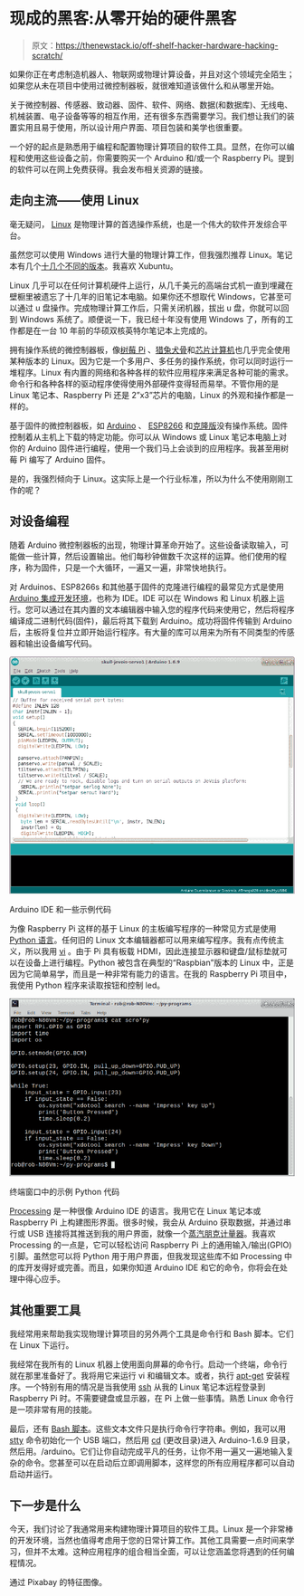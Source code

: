 # 现成的黑客:从零开始的硬件黑客

> 原文：<https://thenewstack.io/off-shelf-hacker-hardware-hacking-scratch/>

如果你正在考虑制造机器人、物联网或物理计算设备，并且对这个领域完全陌生；如果您从未在项目中使用过微控制器板，就很难知道该做什么和从哪里开始。

关于微控制器、传感器、致动器、固件、软件、网络、数据(和数据库)、无线电、机械装置、电子设备等等的相互作用，还有很多东西需要学习。我们想让我们的装置实用且易于使用，所以设计用户界面、项目包装和美学也很重要。

一个好的起点是熟悉用于编程和配置物理计算项目的软件工具。显然，在你可以编程和使用这些设备之前，你需要购买一个 Arduino 和/或一个 Raspberry Pi。提到的软件可以在网上免费获得。我会发布相关资源的链接。

## 走向主流——使用 Linux

毫无疑问， [Linux](https://en.wikipedia.org/wiki/Linux) 是物理计算的首选操作系统，也是一个伟大的软件开发综合平台。

虽然您可以使用 Windows 进行大量的物理计算工作，但我强烈推荐 Linux。笔记本有几个[十几个不同的版本](https://distrowatch.com/)。我喜欢 Xubuntu。

Linux 几乎可以在任何计算机硬件上运行，从几千美元的高端台式机一直到埋藏在壁橱里被遗忘了十几年的旧笔记本电脑。如果你还不想取代 Windows，它甚至可以通过 u 盘操作。完成物理计算工作后，只需关闭机器，拔出 u 盘，你就可以回到 Windows 系统了。顺便说一下，我已经十年没有使用 Windows 了，所有的工作都是在一台 10 年前的华硕双核英特尔笔记本上完成的。

拥有操作系统的微控制器板，像[树莓 Pi](https://www.raspberrypi.org/) 、[猎兔犬骨](http://beagleboard.org/bone)和[芯片计算机](https://getchip.com/pages/chip)也几乎完全使用某种版本的 Linux。因为它是一个多用户、多任务的操作系统，你可以同时运行一堆程序。Linux 有内置的网络和各种各样的软件应用程序来满足各种可能的需求。命令行和各种各样的驱动程序使得使用外部硬件变得轻而易举。不管你用的是 Linux 笔记本、Raspberry Pi 还是 2”x3”芯片的电脑，Linux 的外观和操作都是一样的。

基于固件的微控制器板，如 [Arduino](https://www.arduino.cc/) 、 [ESP8266](https://www.espressif.com/en/products/hardware/esp8266ex/overview) 和[克隆版](https://en.wikipedia.org/wiki/List_of_Arduino_boards_and_compatible_systems)没有操作系统。固件控制着从主机上下载的特定功能。你可以从 Windows 或 Linux 笔记本电脑上对你的 Arduino 固件进行编程，使用一个我们马上会谈到的应用程序。我甚至用树莓 Pi 编写了 Arduino 固件。

是的，我强烈倾向于 Linux。这实际上是一个行业标准，所以为什么不使用刚刚工作的呢？

## 对设备编程

随着 Arduino 微控制器板的出现，物理计算革命开始了。这些设备读取输入，可能做一些计算，然后设置输出。他们每秒钟做数千次这样的运算。他们使用的程序，称为固件，只是一个大循环，一遍又一遍，非常快地执行。

对 Arduinos、ESP8266s 和其他基于固件的克隆进行编程的最常见方式是使用 [Arduino 集成开发环境](https://www.arduino.cc/en/Main/OldSoftwareReleases)，也称为 IDE。IDE 可以在 Windows 和 Linux 机器上运行。您可以通过在其内置的文本编辑器中输入您的程序代码来使用它，然后将程序编译成二进制代码(固件)，最后将其下载到 Arduino。成功将固件传输到 Arduino 后，主板将复位并立即开始运行程序。有大量的库可以用来为所有不同类型的传感器和输出设备编写代码。

![](img/163e6491590c818e85c4e3be94762364.png)

Arduino IDE 和一些示例代码

为像 Raspberry Pi 这样的基于 Linux 的主板编写程序的一种常见方式是使用 [Python 语言](https://www.python.org/)。任何旧的 Linux 文本编辑器都可以用来编写程序。我有点传统主义，所以我用 [vi](https://en.wikipedia.org/wiki/Vi) 。由于 Pi 具有板载 HDMI，因此连接显示器和键盘/鼠标垫就可以在设备上进行编程。Python 被包含在典型的“Raspbian”版本的 Linux 中，正是因为它简单易学，而且是一种非常有能力的语言。在我的 Raspberry Pi 项目中，我使用 Python 程序来读取按钮和控制 led。

![](img/a44c0f50d4172c5e90d16247e577a13f.png)

终端窗口中的示例 Python 代码

[Processing](https://processing.org/) 是一种很像 Arduino IDE 的语言。我用它在 Linux 笔记本或 Raspberry Pi 上构建图形界面。很多时候，我会从 Arduino 获取数据，并通过串行或 USB 连接将其推送到我的用户界面，就像一个[蒸汽朋克计量器](https://thenewstack.io/off-shelf-hacker-give-screen-gauges-new-face/)。我喜欢 Processing 的一点是，它可以轻松访问 Raspberry Pi 上的通用输入/输出(GPIO)引脚。虽然您可以将 Python 用于用户界面，但我发现这些库不如 Processing 中的库开发得好或完善。而且，如果你知道 Arduino IDE 和它的命令，你将会在处理中得心应手。

## 其他重要工具

我经常用来帮助我实现物理计算项目的另外两个工具是命令行和 Bash 脚本。它们在 Linux 下运行。

我经常在我所有的 Linux 机器上使用面向屏幕的命令行。启动一个终端，命令行就在那里准备好了。我将用它来运行 vi 和编辑文本。或者，执行 [apt-get](https://www.digitalocean.com/community/tutorials/how-to-manage-packages-in-ubuntu-and-debian-with-apt-get-apt-cache) 安装程序。一个特别有用的情况是当我使用 [ssh](https://www.ssh.com/ssh/) 从我的 Linux 笔记本远程登录到 Raspberry Pi 时。不需要键盘或显示器，在 Pi 上做一些事情。熟悉 Linux 命令行是一项非常有用的技能。

最后，还有 [Bash 脚本](https://ryanstutorials.net/bash-scripting-tutorial/bash-script.php)。这些文本文件只是执行命令行字符串。例如，我可以用 [stty](https://linux.die.net/man/1/stty) 命令初始化一个 USB 端口，然后用 [cd](https://www.computerhope.com/unix/ucd.htm) (更改目录)进入 Arduino-1.6.9 目录，然后用。/arduino。它们让你自动完成平凡的任务，让你不用一遍又一遍地输入复杂的命令。您甚至可以在启动后立即调用脚本，这样您的所有应用程序都可以自动启动并运行。

## 下一步是什么

今天，我们讨论了我通常用来构建物理计算项目的软件工具。Linux 是一个非常棒的开发环境，当然也值得考虑用于您的日常计算工作。其他工具需要一点时间来学习，但并不太难。这种应用程序的组合相当全面，可以让您涵盖您将遇到的任何编程情况。

通过 Pixabay 的特征图像。

<svg xmlns:xlink="http://www.w3.org/1999/xlink" viewBox="0 0 68 31" version="1.1"><title>Group</title> <desc>Created with Sketch.</desc></svg>